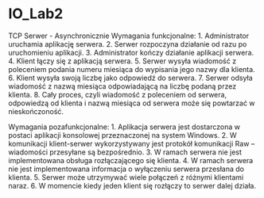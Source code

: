 # IO_Lab2
TCP Serwer - Asynchronicznie
Wymagania funkcjonalne:
    1. Administrator uruchamia aplikację serwera.
    2. Serwer rozpoczyna działanie od razu po uruchomieniu aplikacji.
    3. Administrator kończy działanie aplikacji serwera.
    4. Klient łączy się z aplikacją serwera.
    5. Serwer wysyła wiadomość z poleceniem podania numeru miesiąca do wypisania jego nazwy dla klienta.
    6. Klient wysyła swoją liczbę jako odpowiedź do serwera.
    7. Serwer odsyła wiadomość z nazwą miesiąca odpowiadającą na liczbę podaną przez klienta.
    8. Cały proces, czyli wiadomość z poleceniem od serwera, odpowiedzą od klienta i nazwą miesiąca od serwera może się powtarzać w nieskończoność. 

Wymagania pozafunkcjonalne:
    1. Aplikacja serwera jest dostarczona w postaci aplikacji konsolowej przeznaczonej na system Windows.
    2. W komunikacji klient-serwer wykorzystywany jest protokół komunikacji Raw – wiadomości przesyłane są bezpośrednio.
    3. W ramach serwera nie jest implementowana obsługa rozłączającego się klienta.
    4. W ramach serwera nie jest implementowana informacja o wyłączeniu serwera przesłana do klienta.
    5. Serwer może utrzymywać wiele połączeń z różnymi klientami naraz.
    6. W momencie kiedy jeden klient się rozłączy to serwer dalej działa.
